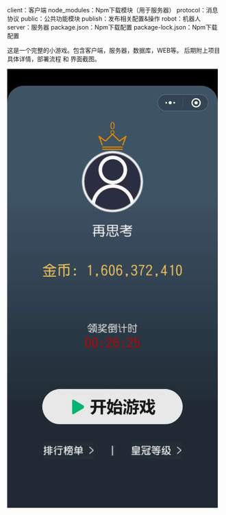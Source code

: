 ﻿client：客户端
node_modules：Npm下载模块（用于服务器）
protocol：消息协议
public：公共功能模块
publish：发布相关配置&操作
robot：机器人
server：服务器
package.json：Npm下载配置
package-lock.json：Npm下载配置

这是一个完整的小游戏。包含客户端，服务器，数据库，WEB等。
后期附上项目具体详情，部署流程 和 界面截图。

![image](https://github.com/ZoRoBug/23Guess/blob/main/screenshot/1.jpg)
